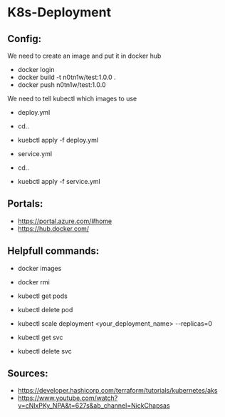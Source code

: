 # K8s-Deployment

## Config:
We need to create an image and put it in docker hub

- docker login
- docker build -t n0tn1w/test:1.0.0 .
- docker push n0tn1w/test:1.0.0

We need to tell kubectl which images to use
- deploy.yml
- cd..
- kuebctl apply -f deploy.yml

- service.yml
- cd..
- kuebctl apply -f service.yml

## Portals:
- https://portal.azure.com/#home
- https://hub.docker.com/

## Helpfull commands:
- docker images
- docker rmi <IMAGE ID> 

- kubectl get pods
- kubectl delete pod <pod-name>
- kubectl scale deployment <your_deployment_name> --replicas=0
- kubectl get svc
- kubectl delete svc <weather-api>


## Sources:
- https://developer.hashicorp.com/terraform/tutorials/kubernetes/aks
- https://www.youtube.com/watch?v=cNlxPKy_NPA&t=627s&ab_channel=NickChapsas